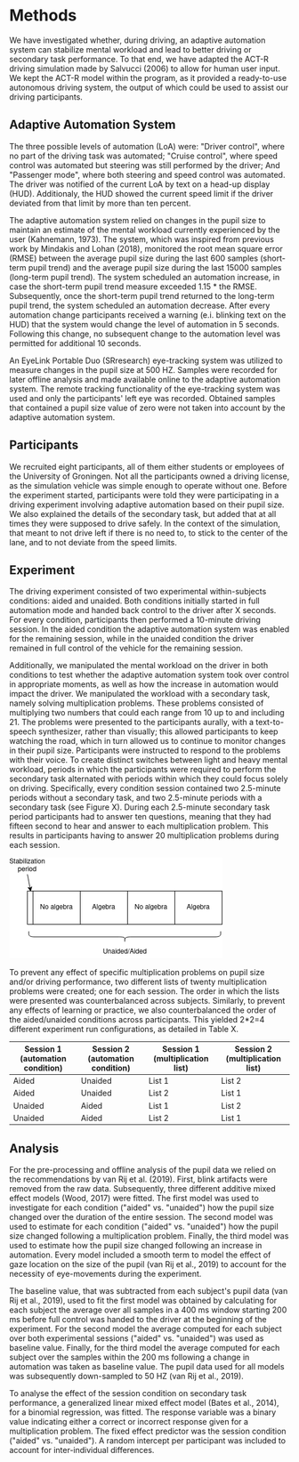 # Methods
We have investigated whether, during driving, an adaptive automation system can stabilize mental workload and lead to better driving or secondary task performance. To that end, we have adapted the ACT-R driving simulation made by Salvucci (2006) to allow for human user input. We kept the ACT-R model within the program, as it provided a ready-to-use autonomous driving system, the output of which could be used to assist our driving participants.

## Adaptive Automation System

The three possible levels of automation (LoA) were: "Driver control", where no part of the driving task was automated; "Cruise control", where speed control was automated but steering was still performed by the driver; And "Passenger mode", where both steering and speed control was automated. The driver was notified of the current LoA by text on a head-up display (HUD). Additionaly, the HUD showed the current speed limit if the driver deviated from that limit by more than ten percent.

The adaptive automation system relied on changes in the pupil size to maintain an estimate of the mental workload currently experienced by the user (Kahnemann, 1973). The system, which was inspired from previous work by Mindakis and Lohan (2018), monitored the root mean square error (RMSE) between the average pupil size during the last 600 samples (short-term pupil trend) and the average pupil size during the last 15000 samples (long-term pupil trend). The system scheduled an automation increase, in case the short-term pupil trend measure exceeded 1.15 * the RMSE. Subsequently, once the short-term pupil trend returned to the long-term pupil trend, the system scheduled an automation decrease. After every automation change participants received a warning (e.i. blinking text on the HUD) that the system would change the level of automation in 5 seconds. Following this change, no subsequent change to the automation level was permitted for additional 10 seconds.

An EyeLink Portable Duo (SRresearch) eye-tracking system was utilized to measure changes in the pupil size at 500 HZ. Samples were recorded for later offline analysis and made available online to the adaptive automation system. The remote tracking functionality of the eye-tracking system was used and only the participants' left eye was recorded. Obtained samples that contained a pupil size value of zero were not taken into account by the adaptive automation system.

## Participants

We recruited eight participants, all of them either students or employees of the University of Groningen. Not all the participants owned a driving license, as the simulation vehicle was simple enough to operate without one. Before the experiment started, participants were told they were participating in a driving experiment involving adaptive automation based on their pupil size. We also explained the details of the secondary task, but added that at all times they were supposed to drive safely. In the context of the simulation, that meant to not drive left if there is no need to, to stick to the center of the lane, and to not deviate from the speed limits.

## Experiment
The driving experiment consisted of two experimental within-subjects conditions: aided and unaided. Both conditions initially started in full automation mode and handed back control to the driver after X seconds. For every condition, participants then performed a 10-minute driving session. In the aided condition the adaptive automation system was enabled for the remaining session, while in the unaided condition the driver remained in full control of the vehicle for the remaining session.

Additionally, we manipulated the mental workload on the driver in both conditions to test whether the adaptive automation system took over control in appropriate moments, as well as how the increase in automation would impact the driver. We manipulated the workload with a secondary task, namely solving multiplication problems. These problems consisted of multiplying two numbers that could each range from 10 up to and including 21. The problems were presented to the participants aurally, with a text-to-speech synthesizer, rather than visually; this allowed participants to keep watching the road, which in turn allowed us to continue to monitor changes in their pupil size. Participants were instructed to respond to the problems with their voice. To create distinct switches between light and heavy mental workload, periods in which the participants were required to perform the secondary task alternated with periods within which they could focus solely on driving. Specifically, every condition session contained two 2.5-minute periods without a secondary task, and two 2.5-minute periods with a secondary task (see Figure X). During each 2.5-minute secondary task period participants had to answer ten questions, meaning that they had fifteen second to hear and answer to each multiplication problem. This results in participants having to answer 20 multiplication problems during each session.

![experiment set-up](images/experiment_set-up.png "Experiment set-up")

To prevent any effect of specific multiplication problems on pupil size and/or driving performance, two different lists of twenty multiplication problems were created; one for each session. The order in which the lists were presented was counterbalanced across subjects. Similarly, to prevent any effects of learning or practice, we also counterbalanced the order of the aided/unaided conditions across participants. This yielded 2*2=4 different experiment run configurations, as detailed in Table X.

| Session 1 (automation condition) | Session 2 (automation condition) | Session 1 (multiplication list) | Session 2 (multiplication list) |
|----------------------------------|----------------------------------|---------------------------------|---------------------------------|
| Aided                            | Unaided                          | List 1                          | List 2                          |
| Aided                            | Unaided                          | List 2                          | List 1                          |
| Unaided                          | Aided                            | List 1                          | List 2                          |
| Unaided                          | Aided                            | List 2                          | List 1                          |

## Analysis
For the pre-processing and offline analysis of the pupil data we relied on the recommendations by van Rij et al. (2019). First, blink artifacts were removed from the raw data. Subsequently, three different additive mixed effect models (Wood, 2017) were fitted. The first model was used to investigate for each condition ("aided" vs. "unaided") how the pupil size changed over the duration of the entire session. The second model was used to estimate for each condition ("aided" vs. "unaided") how the pupil size changed following a multiplication problem. Finally, the third model was used to estimate how the pupil size changed following an increase in automation. Every model included a smooth term to model the effect of gaze location on the size of the pupil (van Rij et al., 2019) to account for the necessity of eye-movements during the experiment.

The baseline value, that was subtracted from each subject's pupil data (van Rij et al., 2019), used to fit the first model was obtained by calculating for each subject the average over all samples in a 400 ms window starting 200 ms before full control was handed to the driver at the beginning of the experiment. For the second model the average computed for each subject over both experimental sessions ("aided" vs. "unaided") was used as baseline value. Finally, for the third model the average computed for each subject over the samples within the 200 ms following a change in automation was taken as baseline value. The pupil data used for all models was subsequently down-sampled to 50 HZ (van Rij et al., 2019).

To analyse the effect of the session condition on secondary task performance, a generalized linear mixed effect model (Bates et al., 2014), for a binomial regression, was fitted. The response variable was a binary value indicating either a correct or incorrect response given for a multiplication problem. The fixed effect predictor was the session condition ("aided" vs. "unaided"). A random intercept per participant was included to account for inter-individual differences.
